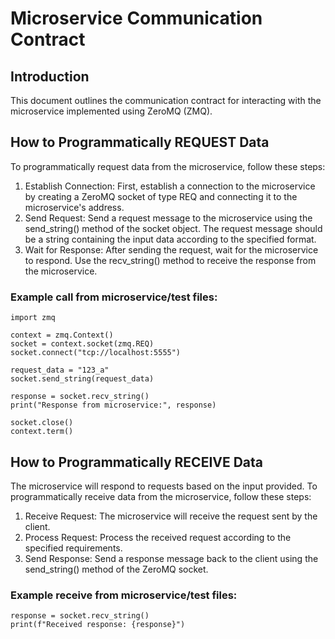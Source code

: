 # Microservice Communication Contract
## Introduction
This document outlines the communication contract for interacting with the microservice implemented using ZeroMQ (ZMQ).

## How to Programmatically REQUEST Data
To programmatically request data from the microservice, follow these steps:
  1. Establish Connection: First, establish a connection to the microservice by creating a ZeroMQ socket of type REQ and connecting it to the microservice's address.
  2. Send Request: Send a request message to the microservice using the send_string() method of the socket object. The request message should be a string containing the input data according to the specified format.
  3. Wait for Response: After sending the request, wait for the microservice to respond. Use the recv_string() method to receive the response from the microservice.

### Example call from microservice/test files:
```
import zmq

context = zmq.Context()
socket = context.socket(zmq.REQ)
socket.connect("tcp://localhost:5555")

request_data = "123_a"
socket.send_string(request_data)

response = socket.recv_string()
print("Response from microservice:", response)

socket.close()
context.term()
```

## How to Programmatically RECEIVE Data
The microservice will respond to requests based on the input provided. To programmatically receive data from the microservice, follow these steps:
  1. Receive Request: The microservice will receive the request sent by the client.
  2. Process Request: Process the received request according to the specified requirements.
  3. Send Response: Send a response message back to the client using the send_string() method of the ZeroMQ socket.

### Example receive from microservice/test files:
```
response = socket.recv_string()
print(f"Received response: {response}")
```
